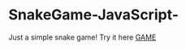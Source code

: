 # SnakeGame-JavaScript-
Just  a simple snake game!
Try it here [GAME](http://themightypenguin.github.io/SnakeGame-JavaScript-/)